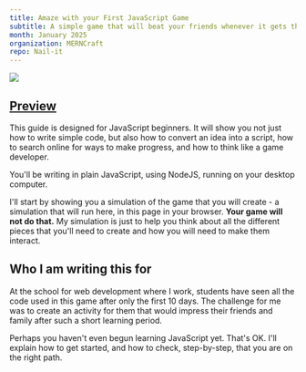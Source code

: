 ```yaml
---
title: Amaze with your First JavaScript Game
subtitle: A simple game that will beat your friends whenever it gets the chance
month: January 2025
organization: MERNCraft
repo: Nail-it
---
```

<section
  id="intro"
  aria-labelledby="intro"
  data-item="Introduction"
>

![](images/NailIt.webp)

<h2><a href="#intro">Preview</a></h2>

This guide is designed for JavaScript beginners. It will show you not just how to write simple code, but also how to convert an idea into a script, how to search online for ways to make progress, and how to think like a game developer.

You'll be writing in plain JavaScript, using NodeJS, running on your desktop computer.

I'll start by showing you a simulation of the game that you will create - a simulation that will run here, in this page in your browser. **Your game will not do that.** My simulation is just to help you think about all the different pieces that you'll need to create and how you will need to make them interact.

## Who I am writing this for
At the school for web development where I work, students have seen all the code used in this game after only the first 10 days. The challenge for me was to create an activity for them that would impress their friends and family after such a short learning period.

Perhaps you haven't even begun learning JavaScript yet. That's OK. I'll explain how to get started, and how to check, step-by-step, that you are on the right path.

</section>
